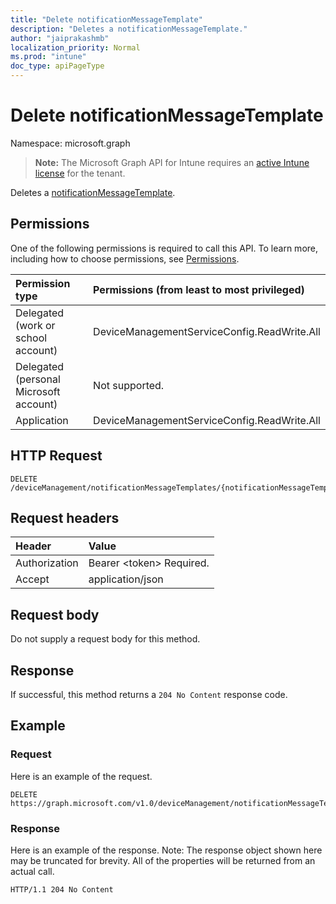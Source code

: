 ```yaml
---
title: "Delete notificationMessageTemplate"
description: "Deletes a notificationMessageTemplate."
author: "jaiprakashmb"
localization_priority: Normal
ms.prod: "intune"
doc_type: apiPageType
---
```


# Delete notificationMessageTemplate

Namespace: microsoft.graph

> **Note:** The Microsoft Graph API for Intune requires an [active Intune license](https://go.microsoft.com/fwlink/?linkid=839381) for the tenant.

Deletes a [notificationMessageTemplate](../resources/intune-notification-notificationmessagetemplate.md).

## Permissions
One of the following permissions is required to call this API. To learn more, including how to choose permissions, see [Permissions](/graph/permissions-reference).

|Permission type|Permissions (from least to most privileged)|
|:---|:---|
|Delegated (work or school account)|DeviceManagementServiceConfig.ReadWrite.All|
|Delegated (personal Microsoft account)|Not supported.|
|Application|DeviceManagementServiceConfig.ReadWrite.All|

## HTTP Request
<!-- {
  "blockType": "ignored"
}
-->
``` http
DELETE /deviceManagement/notificationMessageTemplates/{notificationMessageTemplateId}
```

## Request headers
|Header|Value|
|:---|:---|
|Authorization|Bearer &lt;token&gt; Required.|
|Accept|application/json|

## Request body
Do not supply a request body for this method.

## Response
If successful, this method returns a `204 No Content` response code.

## Example

### Request
Here is an example of the request.

<!-- { "blockType": "request" , "name" : "delete_notificationmessagetemplate" }-->
``` http
DELETE https://graph.microsoft.com/v1.0/deviceManagement/notificationMessageTemplates/{notificationMessageTemplateId}
```

### Response
Here is an example of the response. Note: The response object shown here may be truncated for brevity. All of the properties will be returned from an actual call.

<!-- { "blockType": "response" , "@odata.type" : "microsoft.graph.notificationMessageTemplate" }-->
``` http
HTTP/1.1 204 No Content
```
